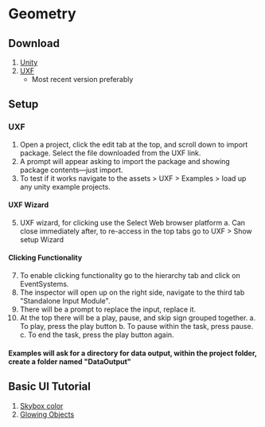 # Geometry

## Download
1. [Unity](https://unity.com/pricing#plans-student-and-hobbyist)
2. [UXF](https://github.com/immersivecognition/unity-experiment-framework/releases)
    - Most recent version preferably

## Setup 
### UXF 
1. Open a project, click the edit tab at the top, and scroll down to import package. Select the file downloaded from the UXF link.
2. A prompt will appear asking to import the package and showing package contents—just import.
3. To test if it works navigate to the assets > UXF > Examples > load up any unity example projects.
#### UXF Wizard
5. UXF wizard, for clicking use the Select Web browser platform
    a. Can close immediately after, to re-access in the top tabs go to UXF > Show setup Wizard 
#### Clicking Functionality        
7. To enable clicking functionality go to the hierarchy tab and click on EventSystems.
8. The inspector will open up on the right side, navigate to the third tab "Standalone Input Module".
10. There will be a prompt to replace the input, replace it.
11. At the top there will be a play, pause, and skip sign grouped together.
    a. To play, press the play button
    b. To pause within the task, press pause.
    c. To end the task, press the play button again.
    
#### Examples will ask for a directory for data output, within the project folder, create a folder named "DataOutput" 
    
## Basic UI Tutorial
1. [Skybox color](https://discussions.unity.com/t/unity-5-how-to-change-skybox-color/134411)
2. [Glowing Objects](https://sharpcoderblog.com/blog/unity-3d-glowing-object-tutorial)
